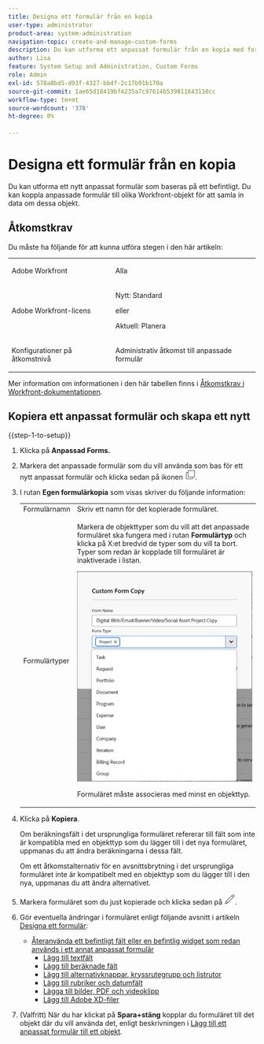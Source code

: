 ```yaml
---
title: Designa ett formulär från en kopia
user-type: administrator
product-area: system-administration
navigation-topic: create-and-manage-custom-forms
description: Du kan utforma ett anpassat formulär från en kopia med formulärdesignern.
author: Lisa
feature: System Setup and Administration, Custom Forms
role: Admin
exl-id: 578a8bd5-d93f-4327-bb4f-2c17b91b170a
source-git-commit: 1ae65d18419bf4235a7c97614b539811643110cc
workflow-type: tm+mt
source-wordcount: '378'
ht-degree: 0%

---
```


# Designa ett formulär från en kopia

Du kan utforma ett nytt anpassat formulär som baseras på ett befintligt. Du kan koppla anpassade formulär till olika Workfront-objekt för att samla in data om dessa objekt.

## Åtkomstkrav

Du måste ha följande för att kunna utföra stegen i den här artikeln:

<table style="table-layout:auto"> 
 <col> 
 <col> 
 <tbody> 
  <tr data-mc-conditions=""> 
   <td role="rowheader"> <p>Adobe Workfront</p> </td> 
   <td>Alla</td> 
  </tr> 
  <tr> 
   <td role="rowheader">Adobe Workfront-licens</td> 
   <td>
   <p>Nytt: Standard</p>
   <p>eller</p>
   <p>Aktuell: Planera</p></td>
  </tr> 
  <tr data-mc-conditions=""> 
   <td role="rowheader">Konfigurationer på åtkomstnivå</td> 
   <td> <p>Administrativ åtkomst till anpassade formulär</p> </td> 
  </tr>  
 </tbody> 
</table>

Mer information om informationen i den här tabellen finns i [Åtkomstkrav i Workfront-dokumentationen](/help/quicksilver/administration-and-setup/add-users/access-levels-and-object-permissions/access-level-requirements-in-documentation.md).

## Kopiera ett anpassat formulär och skapa ett nytt

{{step-1-to-setup}}

1. Klicka på **Anpassad Forms.**
1. Markera det anpassade formulär som du vill använda som bas för ett nytt anpassat formulär och klicka sedan på ikonen ![Kopiera](assets/copy-icon.png).
1. I rutan **Egen formulärkopia** som visas skriver du följande information:

   <table style="table-layout:auto"> 
    <col> 
    <col> 
    <tbody> 
     <tr> 
      <td role="rowheader">Formulärnamn</td> 
      <td>Skriv ett namn för det kopierade formuläret.</td> 
     </tr> 
     <tr> 
      <td role="rowheader"> <p role="rowheader">Formulärtyper </p> </td> 
      <td> <p>Markera de objekttyper som du vill att det anpassade formuläret ska fungera med i rutan <b>Formulärtyp</b> och klicka på X:et bredvid de typer som du vill ta bort. Typer som redan är kopplade till formuläret är inaktiverade i listan.</p> 
      <p><img src="assets/copy-form-obj-types-040524.png"></p> 
      <p>Formuläret måste associeras med minst en objekttyp.</p> 
      </td> 
     </tr> 
    </tbody> 
   </table>

1. Klicka på **Kopiera**.

   Om beräkningsfält i det ursprungliga formuläret refererar till fält som inte är kompatibla med en objekttyp som du lägger till i det nya formuläret, uppmanas du att ändra beräkningarna i dessa fält.

   Om ett åtkomstalternativ för en avsnittsbrytning i det ursprungliga formuläret inte är kompatibelt med en objekttyp som du lägger till i den nya, uppmanas du att ändra alternativet.

1. Markera formuläret som du just kopierade och klicka sedan på ![Redigera-ikonen](assets/edit-icon.png).
1. Gör eventuella ändringar i formuläret enligt följande avsnitt i artikeln [Designa ett formulär](/help/quicksilver/administration-and-setup/customize-workfront/create-manage-custom-forms/form-designer/design-a-form/design-a-form.md):

   * [Återanvända ett befintligt fält eller en befintlig widget som redan används i ett annat anpassat formulär](/help/quicksilver/administration-and-setup/customize-workfront/create-manage-custom-forms/form-designer/design-a-form/design-a-form.md#reuse-an-existing-field-or-widget-already-used-in-another-custom-form)
      * [Lägg till textfält](/help/quicksilver/administration-and-setup/customize-workfront/create-manage-custom-forms/form-designer/design-a-form/design-a-form.md#add-text-fields)
      * [Lägg till beräknade fält](/help/quicksilver/administration-and-setup/customize-workfront/create-manage-custom-forms/form-designer/design-a-form/design-a-form.md#add-calculated-fields)
      * [Lägg till alternativknappar, kryssrutegrupp och listrutor](/help/quicksilver/administration-and-setup/customize-workfront/create-manage-custom-forms/form-designer/design-a-form/design-a-form.md#add-radio-buttons-checkboxes-and-dropdowns)
      * [Lägg till rubriker och datumfält](/help/quicksilver/administration-and-setup/customize-workfront/create-manage-custom-forms/form-designer/design-a-form/design-a-form.md#add-typeahead-and-date-fields)
      * [Lägga till bilder, PDF och videoklipp](/help/quicksilver/administration-and-setup/customize-workfront/create-manage-custom-forms/form-designer/design-a-form/design-a-form.md#add-images-pdfs-and-videos)
      * [Lägg till Adobe XD-filer](/help/quicksilver/administration-and-setup/customize-workfront/create-manage-custom-forms/form-designer/design-a-form/design-a-form.md#add-adobe-xd-files)

1. (Valfritt) När du har klickat på **Spara+stäng** kopplar du formuläret till det objekt där du vill använda det, enligt beskrivningen i [Lägg till ett anpassat formulär till ett objekt](/help/quicksilver/workfront-basics/work-with-custom-forms/add-a-custom-form-to-an-object.md).
